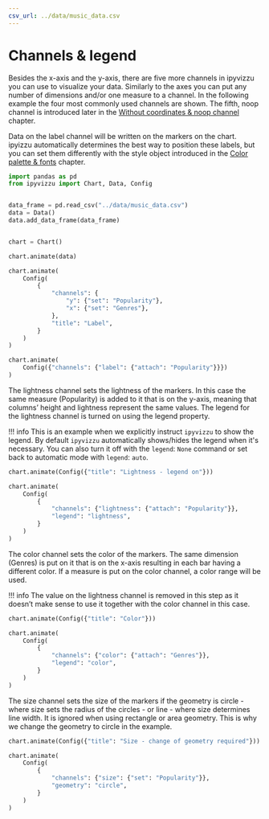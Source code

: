 ```yaml
---
csv_url: ../data/music_data.csv
---
```


# Channels & legend

Besides the x-axis and the y-axis, there are five more channels in ipyvizzu you
can use to visualize your data. Similarly to the axes you can put any number of
dimensions and/or one measure to a channel. In the following example the four
most commonly used channels are shown. The fifth, noop channel is introduced
later in the
[Without coordinates & noop channel](./without_coordinates_noop_channel.md)
chapter.

Data on the label channel will be written on the markers on the chart. ipyizzu
automatically determines the best way to position these labels, but you can set
them differently with the style object introduced in the
[Color palette & fonts](./color_palette_fonts.md) chapter.

<div id="tutorial_01"></div>

```python
import pandas as pd
from ipyvizzu import Chart, Data, Config


data_frame = pd.read_csv("../data/music_data.csv")
data = Data()
data.add_data_frame(data_frame)


chart = Chart()

chart.animate(data)

chart.animate(
    Config(
        {
            "channels": {
                "y": {"set": "Popularity"},
                "x": {"set": "Genres"},
            },
            "title": "Label",
        }
    )
)

chart.animate(
    Config({"channels": {"label": {"attach": "Popularity"}}})
)
```

The lightness channel sets the lightness of the markers. In this case the same
measure (Popularity) is added to it that is on the y-axis, meaning that columns’
height and lightness represent the same values. The legend for the lightness
channel is turned on using the legend property.

!!! info
    This is an example when we explicitly instruct `ipyvizzu` to show the
    legend. By default `ipyvizzu` automatically shows/hides the legend when it's
    necessary. You can also turn it off with the `legend`: `None` command or set
    back to automatic mode with `legend`: `auto`.

<div id="tutorial_02"></div>

```python
chart.animate(Config({"title": "Lightness - legend on"}))

chart.animate(
    Config(
        {
            "channels": {"lightness": {"attach": "Popularity"}},
            "legend": "lightness",
        }
    )
)
```

The color channel sets the color of the markers. The same dimension (Genres) is
put on it that is on the x-axis resulting in each bar having a different color.
If a measure is put on the color channel, a color range will be used.

!!! info
    The value on the lightness channel is removed in this step as it doesn’t
    make sense to use it together with the color channel in this case.

<div id="tutorial_03"></div>

```python
chart.animate(Config({"title": "Color"}))

chart.animate(
    Config(
        {
            "channels": {"color": {"attach": "Genres"}},
            "legend": "color",
        }
    )
)
```

The size channel sets the size of the markers if the geometry is circle - where
size sets the radius of the circles - or line - where size determines line
width. It is ignored when using rectangle or area geometry. This is why we
change the geometry to circle in the example.

<div id="tutorial_04"></div>

```python
chart.animate(Config({"title": "Size - change of geometry required"}))

chart.animate(
    Config(
        {
            "channels": {"size": {"set": "Popularity"}},
            "geometry": "circle",
        }
    )
)
```

<script src="./channels_legend.js"></script>
